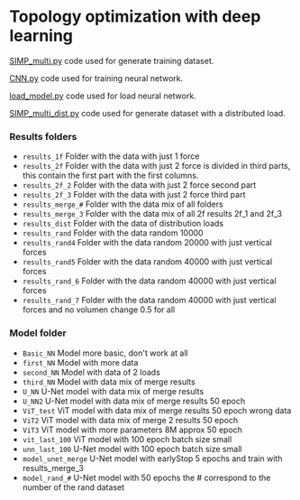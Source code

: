 # Topology optimization with deep learning

[SIMP_multi.py](https://github.com/kssgarcia/DeepLearningOpt/blob/main/simp/SIMP_multi.py) code used for generate training dataset.

[CNN.py](https://github.com/kssgarcia/DeepLearningOpt/blob/main/neural_network/CNN.py) code used for training neural network.

[load_model.py](https://github.com/kssgarcia/DeepLearningOpt/blob/main/neural_network/CNN2.py) code used for load neural network.

[SIMP_multi_dist.py](https://github.com/kssgarcia/DeepLearningOpt/blob/main/neural_network/SIMP_multi_dist.py) code used for generate dataset with a distributed load.

### Results folders

- `results_1f` Folder with the data with just 1 force
- `results_2f` Folder with the data with just 2 force is divided in third parts, this contain the first part with the first columns.
- `results_2f_2` Folder with the data with just 2 force second part
- `results_2f_3` Folder with the data with just 2 force third part
- `results_merge_#` Folder with the data mix of all folders
- `results_merge_3` Folder with the data mix of all 2f results 2f_1 and 2f_3
- `results_dist` Folder with the data of distribution loads
- `results_rand` Folder with the data random 10000
- `results_rand4` Folder with the data random 20000 with just vertical forces
- `results_rand5` Folder with the data random 40000 with just vertical forces
- `results_rand_6` Folder with the data random 40000 with just vertical forces
- `results_rand_7` Folder with the data random 40000 with just vertical forces and no volumen change 0.5 for all


### Model folder

- `Basic_NN` Model more basic, don't work at all
- `first_NN` Model with more data
- `second_NN` Model with data of 2 loads
- `third_NN` Model with data mix of merge results
- `U_NN` U-Net model with data mix of merge results
- `U_NN2` U-Net model with data mix of merge results 50 epoch
- `ViT_test` ViT model with data mix of merge results 50 epoch wrong data
- `ViT2` ViT model with data mix of merge 2 results 50 epoch
- `ViT3` ViT model with more parameters 8M approx 50 epoch
- `vit_last_100` ViT model with 100 epoch batch size small
- `unn_last_100` U-Net model with 100 epoch batch size small
- `model_unet_merge` U-Net model with earlyStop 5 epochs and train with results_merge_3
- `model_rand_#` U-Net model with 50 epochs the # correspond to the number of the rand dataset